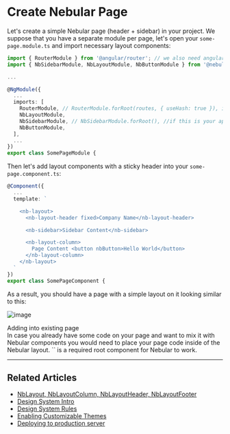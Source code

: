 # Create Nebular Page

Let's create a simple Nebular page (header + sidebar) in your project.
We suppose that you have a separate module per page, let's open your `some-page.module.ts` and import necessary layout components:

```ts
import { RouterModule } from '@angular/router'; // we also need angular router for Nebular to function properly
import { NbSidebarModule, NbLayoutModule, NbButtonModule } from '@nebular/theme';

...

@NgModule({
  ...
  imports: [
    RouterModule, // RouterModule.forRoot(routes, { useHash: true }), if this is your app.module
    NbLayoutModule,
    NbSidebarModule, // NbSidebarModule.forRoot(), //if this is your app.module
    NbButtonModule,
  ],
  ...
})
export class SomePageModule {

```

Then let's add layout components with a sticky header into your `some-page.component.ts`:

```ts
@Component({
  ...
  template: `

    <nb-layout>
      <nb-layout-header fixed>Company Name</nb-layout-header>

      <nb-sidebar>Sidebar Content</nb-sidebar>

      <nb-layout-column>
        Page Content <button nbButton>Hello World</button>
      </nb-layout-column>
    </nb-layout>
  `
})
export class SomePageComponent {

```

As a result, you should have a page with a simple layout on it looking similar to this:

![image](assets/images/articles/sample-page.png)

<div class="note note-info">
  <div class="note-title">Adding into existing page</div>
  <div class="note-body">
    In case you already have some code on your page and want to mix it with Nebular components you would need to place your page code inside of the Nebular layout. 
    `<nb-layout></nb-layout>` is a required root component for Nebular to work.
  </div>
</div>
<hr>

## Related Articles

- [NbLayout, NbLayoutColumn, NbLayoutHeader, NbLayoutFooter](docs/components/layout)
- [Design System Intro](/docs/design-system/eva-design-system-intro)
- [Design System Rules](docs/design-system/design-system-theme)
- [Enabling Customizable Themes](docs/design-system/enable-customizable-theme)
- [Deploying to production server](docs/guides/server-deployment)
